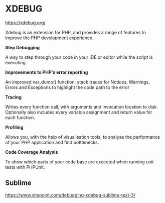 # XDEBUG

https://xdebug.org/

Xdebug is an extension for PHP, and provides a range of features to improve the PHP development experience.

**Step Debugging**

A way to step through your code in your IDE or editor while the script is executing.

**Improvements to PHP's error reporting**

An improved var_dump() function, stack traces for Notices, Warnings, Errors and Exceptions to highlight the code path to the error

**Tracing**

Writes every function call, with arguments and invocation location to disk. Optionally also includes every variable assignment and return value for each function.

**Profiling**

Allows you, with the help of visualisation tools, to analyse the performance of your PHP application and find bottlenecks.

**Code Coverage Analysis**

To show which parts of your code base are executed when running unit tests with PHPUnit.

## Sublime

https://www.sitepoint.com/debugging-xdebug-sublime-text-3/

